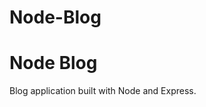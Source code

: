 # Node-Blog
Node Blog
============================================

Blog application built with Node and Express.
